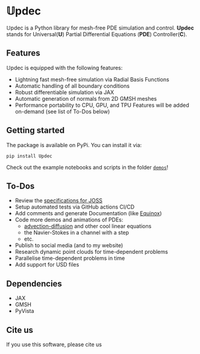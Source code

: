 # 𝕌pdec

𝕌pdec is a Python library for mesh-free PDE simulation and control. __𝕌pdec__ stands for Universal(__𝕌__) Partial Differential Equations (__PDE__) Controller(__C__).


## Features
𝕌pdec is equipped with the following features:
- Lightning fast mesh-free simulation via Radial Basis Functions
- Automatic handling of all boundary conditions
- Robust differentiable simulation via JAX
- Automatic generation of normals from 2D GMSH meshes
- Performance portability to CPU, GPU, and TPU
Features will be added on-demand (see list of To-Dos below)


## Getting started
The package is available on PyPi. You can install it via:
```
pip install Updec
```
Check out the example notebooks and scripts in the folder [`demos`](./demos)!


## To-Dos
- Review the [specifications for JOSS](https://joss.readthedocs.io/en/latest/submitting.html)
- Setup automated tests via GitHub actions CI/CD
- Add comments and generate Documentation (like [Equinox](https://docs.kidger.site/equinox/))
- Code more demos and animations of PDEs: 
    - [advection-diffusion](https://en.wikipedia.org/wiki/Convection%E2%80%93diffusion_equation) and other cool linear equations 
    - the Navier-Stokes in a channel with a step 
    - etc.
- Publish to social media (and to my website)
- Research dynamic point clouds for time-dependent problems
- Parallelise time-dependent problems in time
- Add support for USD files


## Dependencies
- JAX
- GMSH
- PyVista


## Cite us
If you use this software, please cite us 
